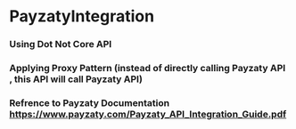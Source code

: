 # PayzatyIntegration
### Using Dot Not Core API 
### Applying Proxy Pattern (instead of directly calling Payzaty API , this API will call Payzaty API)

### Refrence to Payzaty Documentation  **https://www.payzaty.com/Payzaty_API_Integration_Guide.pdf**
